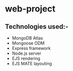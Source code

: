# web-project

## Technologies used:-
* MongoDB Atlas
* Mongoose ODM
* Express framework
* Node.js server
* EJS rendering
* EJS MATE layouting